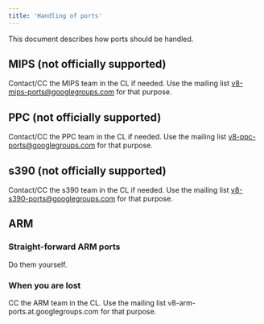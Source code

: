 ```yaml
---
title: 'Handling of ports'
---
```

This document describes how ports should be handled.

## MIPS (not officially supported)

Contact/CC the MIPS team in the CL if needed. Use the mailing list <v8-mips-ports@googlegroups.com> for that purpose.

## PPC (not officially supported)

Contact/CC the PPC team in the CL if needed. Use the mailing list <v8-ppc-ports@googlegroups.com> for that purpose.

## s390 (not officially supported)

Contact/CC the s390 team in the CL if needed. Use the mailing list <v8-s390-ports@googlegroups.com> for that purpose.

## ARM

### Straight-forward ARM ports

Do them yourself.

### When you are lost

CC the ARM team in the CL. Use the mailing list v8-arm-ports.at.googlegroups.com for that purpose.
